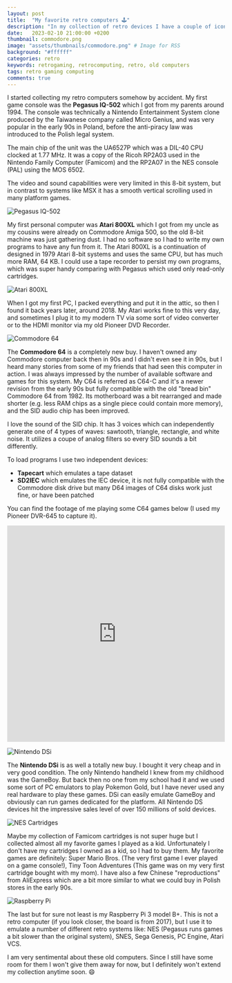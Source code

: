 ```yaml
---
layout: post
title:  "My favorite retro computers 🕹"
description: "In my collection of retro devices I have a couple of iconic computers and consoles including Atari 800XL and Commodore 64."
date:   2023-02-10 21:00:00 +0200
thumbnail: commodore.png
image: "assets/thumbnails/commodore.png" # Image for RSS
background: "#ffffff"
categories: retro
keywords: retrogaming, retrocomputing, retro, old computers
tags: retro gaming computing
comments: true
---
```


I started collecting my retro computers somehow by accident. My first game console was the **Pegasus IQ-502** which I got from my parents around 1994. The console was technically a Nintendo Entertainment System clone produced by the Taiwanese company called Micro Genius, and was very popular in the early 90s in Poland, before the anti-piracy law was introduced to the Polish legal system.

The main chip of the unit was the UA6527P which was a DIL-40 CPU clocked at 1.77 MHz. It was a copy of the Ricoh RP2A03 used in the Nintendo Family Computer (Famicom) and the RP2A07 in the NES console (PAL) using the MOS 6502.

The video and sound capabilities were very limited in this 8-bit system, but in contrast to systems like MSX it has a smooth vertical scrolling used in many platform games. 

![Pegasus IQ-502]({{site.url}}/assets/2023-02-10/Pegasus_IQ-502.jpg)

My first personal computer was **Atari 800XL** which I got from my uncle as my cousins were already on Commodore Amiga 500, so the old 8-bit machine was just gathering dust. I had no software so I had to write my own programs to have any fun from it. The Atari 800XL is a continuation of designed in 1979 Atari 8-bit systems and uses the same CPU, but has much more RAM, 64 KB. I could use a tape recorder to persist my own programs, which was super handy comparing with Pegasus which used only read-only cartridges.

![Atari 800XL]({{site.url}}/assets/2023-02-10/Atari800XL.jpg)

When I got my first PC, I packed everything and put it in the attic, so then I found it back years later, around 2018. My Atari works fine to this very day, and sometimes I plug it to my modern TV via some sort of video converter or to the HDMI monitor via my old Pioneer DVD Recorder.

![Commodore 64]({{site.url}}/assets/2023-02-10/Commodore64.jpg)

The **Commodore 64** is a completely new buy. I haven't owned any Commodore computer back then in 90s and I didn't even see it in 90s, but I heard many stories from some of my friends that had seen this computer in action. I was always impressed by the number of available software and games for this system. My C64 is referred as C64-C and it's a newer revision from the early 90s but fully compatible with the old "bread bin" Commodore 64 from 1982. Its motherboard was a bit rearranged and made shorter (e.g. less RAM chips as a single piece could contain more memory), and the SID audio chip has been improved.

I love the sound of the SID chip. It has 3 voices which can independently generate one of 4 types of waves: sawtooth, triangle, rectangle, and white noise. It utilizes a coupe of analog filters so every SID sounds a bit differently.

To load programs I use two independent devices:
- **Tapecart** which emulates a tape dataset
- **SD2IEC** which emulates the IEC device, it is not fully compatible with the Commodore disk drive but many D64 images of C64 disks work just fine, or have been patched

You can find the footage of me playing some C64 games below (I used my Pioneer DVR-645 to capture it).

<iframe width="100%" height="500" src="https://www.youtube.com/embed/LaTrxRJUdHk" title="YouTube video player" frameborder="0" allow="accelerometer; autoplay; clipboard-write; encrypted-media; gyroscope; picture-in-picture; web-share" allowfullscreen></iframe>

![Nintendo DSi]({{site.url}}/assets/2023-02-10/Nintendo_DSi.jpg)

The **Nintendo DSi** is as well a totally new buy. I bought it very cheap and in very good condition. The only Nintendo handheld I knew from my childhood was the GameBoy. But back then no one from my school had it and we used some sort of PC emulators to play Pokemon Gold, but I have never used any real hardware to play these games. DSi can easily emulate GameBoy and obviously can run games dedicated for the platform. All Nintendo DS devices hit the impressive sales level of over 150 millions of sold devices.

![NES Cartridges]({{site.url}}/assets/2023-02-10/NES_Carts.jpg)

Maybe my collection of Famicom cartridges is not super huge but I collected almost all my favorite games I played as a kid. Unfortunately I don't have my cartridges I owned as a kid, so I had to buy them. My favorite games are definitely: Super Mario Bros. (The very first game I ever played on a game console!), Tiny Toon Adventures (This game was on my very first cartridge bought with my mom). I have also a few Chinese "reproductions" from AliExpress which are a bit more similar to what we could buy in Polish stores in the early 90s. 

![Raspberry Pi]({{site.url}}/assets/2023-02-10/Raspberry_Pi.jpg)

The last but for sure not least is my Raspberry Pi 3 model B+. This is not a retro computer (if you look closer, the board is from 2017), but I use it to emulate a number of different retro systems like: NES (Pegasus runs games a bit slower than the original system), SNES, Sega Genesis, PC Engine, Atari VCS.

I am very sentimental about these old computers. Since I still have some room for them I won't give them away for now, but I definitely won't extend my collection anytime soon. 😄